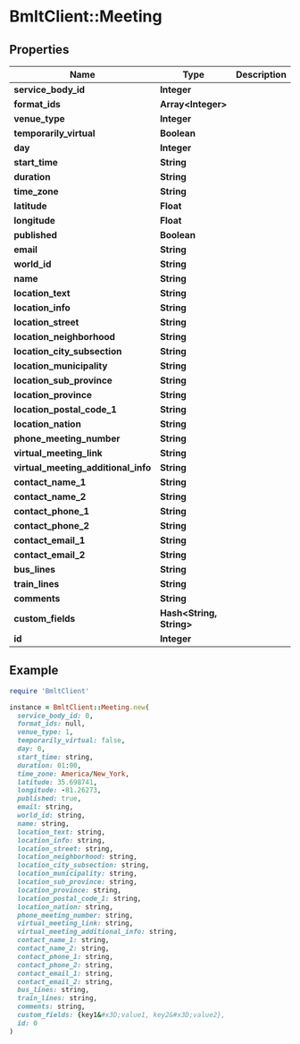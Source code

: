# BmltClient::Meeting

## Properties

| Name | Type | Description | Notes |
| ---- | ---- | ----------- | ----- |
| **service_body_id** | **Integer** |  |  |
| **format_ids** | **Array&lt;Integer&gt;** |  |  |
| **venue_type** | **Integer** |  |  |
| **temporarily_virtual** | **Boolean** |  |  |
| **day** | **Integer** |  |  |
| **start_time** | **String** |  |  |
| **duration** | **String** |  |  |
| **time_zone** | **String** |  |  |
| **latitude** | **Float** |  |  |
| **longitude** | **Float** |  |  |
| **published** | **Boolean** |  |  |
| **email** | **String** |  |  |
| **world_id** | **String** |  |  |
| **name** | **String** |  |  |
| **location_text** | **String** |  | [optional] |
| **location_info** | **String** |  | [optional] |
| **location_street** | **String** |  | [optional] |
| **location_neighborhood** | **String** |  | [optional] |
| **location_city_subsection** | **String** |  | [optional] |
| **location_municipality** | **String** |  | [optional] |
| **location_sub_province** | **String** |  | [optional] |
| **location_province** | **String** |  | [optional] |
| **location_postal_code_1** | **String** |  | [optional] |
| **location_nation** | **String** |  | [optional] |
| **phone_meeting_number** | **String** |  | [optional] |
| **virtual_meeting_link** | **String** |  | [optional] |
| **virtual_meeting_additional_info** | **String** |  | [optional] |
| **contact_name_1** | **String** |  | [optional] |
| **contact_name_2** | **String** |  | [optional] |
| **contact_phone_1** | **String** |  | [optional] |
| **contact_phone_2** | **String** |  | [optional] |
| **contact_email_1** | **String** |  | [optional] |
| **contact_email_2** | **String** |  | [optional] |
| **bus_lines** | **String** |  | [optional] |
| **train_lines** | **String** |  | [optional] |
| **comments** | **String** |  | [optional] |
| **custom_fields** | **Hash&lt;String, String&gt;** |  | [optional] |
| **id** | **Integer** |  |  |

## Example

```ruby
require 'BmltClient'

instance = BmltClient::Meeting.new(
  service_body_id: 0,
  format_ids: null,
  venue_type: 1,
  temporarily_virtual: false,
  day: 0,
  start_time: string,
  duration: 01:00,
  time_zone: America/New_York,
  latitude: 35.698741,
  longitude: -81.26273,
  published: true,
  email: string,
  world_id: string,
  name: string,
  location_text: string,
  location_info: string,
  location_street: string,
  location_neighborhood: string,
  location_city_subsection: string,
  location_municipality: string,
  location_sub_province: string,
  location_province: string,
  location_postal_code_1: string,
  location_nation: string,
  phone_meeting_number: string,
  virtual_meeting_link: string,
  virtual_meeting_additional_info: string,
  contact_name_1: string,
  contact_name_2: string,
  contact_phone_1: string,
  contact_phone_2: string,
  contact_email_1: string,
  contact_email_2: string,
  bus_lines: string,
  train_lines: string,
  comments: string,
  custom_fields: {key1&#x3D;value1, key2&#x3D;value2},
  id: 0
)
```

